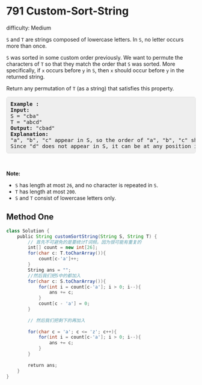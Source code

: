 # 791 Custom-Sort-String 
 
difficulty: Medium 
 
<style>
        section pre{
          background-color: #eee;
          border: 1px solid #ddd;
          padding:10px;
          border-radius: 5px;
        }
      </style>
<section>
<div><p><code>S</code> and <code>T</code> are strings composed of lowercase letters. In <code>S</code>, no letter occurs more than once.</p>
<p><code>S</code> was sorted in some custom order previously. We want to permute the characters of <code>T</code> so that they match the order that <code>S</code> was sorted. More specifically, if <code>x</code> occurs before <code>y</code> in <code>S</code>, then <code>x</code> should occur before <code>y</code> in the returned string.</p>
<p>Return any permutation of <code>T</code> (as a string) that satisfies this property.</p>
<pre><strong>Example :</strong>
<strong>Input:</strong> 
S = "cba"
T = "abcd"
<strong>Output:</strong> "cbad"
<strong>Explanation:</strong> 
"a", "b", "c" appear in S, so the order of "a", "b", "c" should be "c", "b", and "a". 
Since "d" does not appear in S, it can be at any position in T. "dcba", "cdba", "cbda" are also valid outputs.
</pre>
<p>&nbsp;</p>
<p><strong>Note:</strong></p>
<ul>
	<li><code>S</code> has length at most <code>26</code>, and no character is repeated in <code>S</code>.</li>
	<li><code>T</code> has length at most <code>200</code>.</li>
	<li><code>S</code> and <code>T</code> consist of lowercase letters only.</li>
</ul>
</div></section>
 
 ## Method One 
 
``` Java
class Solution {
    public String customSortString(String S, String T) {
        // 首先不可避免的是要统计T词频。因为很可能有重复的
        int[] count = new int[26];
        for(char c: T.toCharArray()){
            count[c-'a']++;
        }
        String ans = "";
        //然后我们把S中的都加入
        for(char c: S.toCharArray()){
            for(int i = count[c-'a']; i > 0; i--){
                ans += c;
            }
            count[c - 'a'] = 0; 
        }
        
        // 然后我们把剩下的再加入
        
        for(char c = 'a'; c <= 'z'; c++){
            for(int i = count[c-'a']; i > 0; i--){
                ans += c;
            }
        }
        
        return ans;
    }
}
​
```